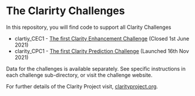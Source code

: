 # The Clarirty Challenges

In this repository, you will find code to support all Clarity Challenges

- clartiy_CEC1 - [The first Clarity Enhancement Challenge](https://claritychallenge.github.io/clarity_CEC1_doc/) (Closed 1st June 2021)
- clarity_CPC1 - [The first Clarity Prediction Challenge](https://claritychallenge.github.io/clarity_CPC1_doc/)  (Launched 16th Nov 2021)

Data for the challenges is available separately. See specific instructions in each challenge sub-directory, or visit the challenge website.

For further details of the Clarity Project visit, [clarityproject.org](https://clarityproject.org/).